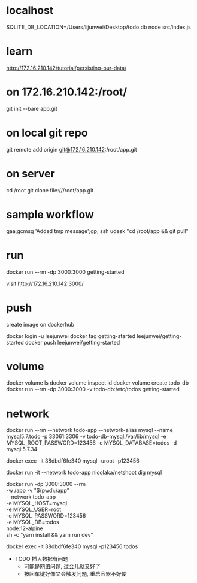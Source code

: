 # localhost

SQLITE_DB_LOCATION=/Users/lijunwei/Desktop/todo.db node src/index.js

# learn

http://172.16.210.142/tutorial/persisting-our-data/

# on 172.16.210.142:/root/
git init --bare app.git

# on local git repo
git remote add origin git@172.16.210.142:/root/app.git

# on server

cd /root
git clone file:///root/app.git

# sample workflow

gaa;gcmsg 'Added tmp message';gp; ssh udesk "cd /root/app && git pull"

# run

docker run --rm -dp 3000:3000 getting-started

visit http://172.16.210.142:3000/

# push

create image on dockerhub

docker login -u leejunwei
docker tag getting-started leejunwei/getting-started
docker push leejunwei/getting-started

# volume

docker volume ls
docker volume inspcet id
docker volume create todo-db
docker run --rm -dp 3000:3000 -v todo-db:/etc/todos getting-started

# network

docker run --rm --network todo-app --network-alias mysql --name mysql5.7.todo -p 33061:3306 -v todo-db-mysql:/var/lib/mysql -e MYSQL_ROOT_PASSWORD=123456 -e MYSQL_DATABASE=todos -d mysql:5.7.34

docker exec -it 38dbdf6fe340 mysql -uroot -p123456

docker run -it --network todo-app nicolaka/netshoot
dig mysql

docker run -dp 3000:3000 --rm \
  -w /app -v "$(pwd):/app" \
  --network todo-app \
  -e MYSQL_HOST=mysql \
  -e MYSQL_USER=root \
  -e MYSQL_PASSWORD=123456 \
  -e MYSQL_DB=todos \
  node:12-alpine \
  sh -c "yarn install && yarn run dev"


docker exec -it 38dbdf6fe340 mysql -p123456 todos

+ TODO 插入数据有问题
    + 可能是网络问题, 过会儿就又好了
    + 按回车键好像又会触发问题, 重启容器不好使
